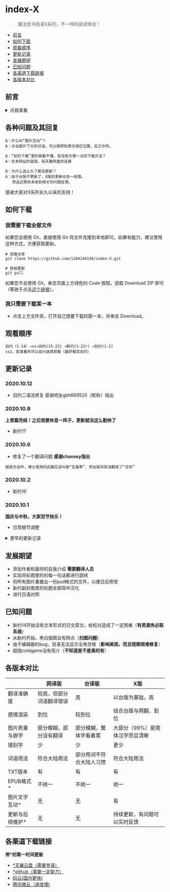 # index-X
> 魔法禁书目录X系列，不一样的阅读体验！

- [前言](#前言)
- [如何下载](#如何下载)
- [观看顺序](#观看顺序)
- [更新记录](#更新记录)
- [发展期望](#发展期望)
- [已知问题](#已知问题)
- [各渠道下载链接](#各渠道下载链接)
- [各版本对比](#各版本对比)


## 前言
<details>
<summary>点我查看</summary>
大家好，我是知一一。

众所周知，大家所看的《魔禁》的版本主要可以分为台译版和网译版，那么刚入坑的萌新就自然而然地有这样的疑问：到底该看哪一个版本呢？

对此，大家通常的认知是：旧约到新约的某卷看台版，后面看网译版。然而，前部分的网译版真的没有可取之处么？台版的翻译有一定完全准确、地道，符合大陆人的口味么？其实不然，因此我就萌生出这样一个念头：将两个版本的翻译整合起来，取其精华，弃其糟粕，结合成一个全新的版本，这样，萌新入坑时就不会陷入纠结，老人想重温经典时也能有更好的选择。

修改规则：以台版为本体，在其基础上与网译版进行校对（后期可能会改变）。

修改内容：

- 错别字
- 台湾与大陆有差异的词（如初中与国中）
- 添加部分注释，便于读者理解
- 汉化（简中）了大部分（99%）图片
- 优化了 EPUB 的格式
- 使图片可以互动 
- 统一了不同小组的 EPUB 的格式，并进行标注

当然，以我一己之力肯定会有疏漏，所以，我希望大家能将在阅读中遇到的问题或意见向我反馈，我会不断地进行更正。

qq：1204244136（备注：X 系列反馈），我也在维基群（669041026）里。支持私聊。直接 qq 截图发我就行，最好能标记下要修改的地方。

我还会在之后与其他的版本进行对照（tx 版，日文原版（有生之年）），以不断优化阅读体验。

我会将每本校对过的书后面加一个“X”以与原版作区分，没有任何实际意义。

最后，万分感谢的前辈制作组的付出，我所做的和你们比起来实在是差太多。

注：

- 阅读方式推荐：
> 手机端：多看阅读
>
> 电脑端：NeatReader
>

- 旧约 1-16 无网翻，新约 1 无网翻，各类番外无台版，故无法校对。
- 创约系列及以后的番外若由我制作，则将以官方身份出一份，以我个人身份出一份（带X），X 系列责任由我个人承担。
- 有人或许注意到了，X 系列的部分章节名称和台版或网翻的不一样，详情请看章节标题。
- 前 TXT 版本由 <u>Chansey</u> 制作，特此感谢。
- 部分插图由 <u>水果释迦喵</u> 去字，特此感谢。
- X 系列与魔禁维基并无直接关联，X 系列 ≠ 维基出品。
- 由于腾讯云的速度太慢，以后的更新由天翼云和 GitHub 首发。
</details>

## 各种问题及其回复
```
Q：什么叫“图片互动”？
A：点击图片下方的对话，可以跳转到原文相应位置，反之亦然。
```
```
Q：“如何下载”里的我看不懂，有没有方便一点的下载方法？
A：在本网站的底部，有天翼网盘的连接
```
```
Q：为什么这么久了都没更新？
A：由于台版不更新了，X版的更新也告一段落。
   而且近期尚未收到相关的问题反馈。
```
感谢大家对X系列长久以来的支持！

## 如何下载
### 我需要下载全部文件
如果您会使用 Git，直接使用 Git 将文件克隆到本地即可。如果有能力，建议使用这种方式，方便获取更新。
```
# 克隆仓库
git clone https://github.com/1204244136/index-X.git

# 获取更新
git pull
```

如果您不会使用 Git，单击页面上方绿色的 Code 按钮，选取 Download ZIP 即可（等效于点击[这个链接](https://github.com/1204244136/index-X/archive/master.zip)）。

### 我只需要下载某一本
- 点击上方文件夹，打开自己想要下载的那一本，并单击 Download。

## 观看顺序
```
旧约（1-14）→ss→旧约(15-22) →新约(1-22r) →创约(1-2)
ss2，各类番外可以自行选择观看（最好看完旧约）
```

## 更新记录

### 2020.10.12

- 旧约二语法修复 感谢吧友gbh669520（昵称）指出

### 2020.10.8

**上里篇完结！之后我要休息一阵子，更新就没这么勤快了**
- 新约17

### 2020.10.6
- 修复了一个翻译问题 **感谢chansey指出**
```
暗部大战中，博士使用的武器应该叫做“含羞草”，而台版将其误翻成了“合欢”
```

### 2020.10.2
- 新约16

### 2020.10.1
**国庆与中秋，大家双节快乐！**
- 日常细节调整 

<details>
  <summary>更早的更新记录</summary>

### 2020.9.30
- 新约15 

### 2020.9.29
- 修复了新约9没有目录的bug

### 2020.9.27
- 新约14
- 修复了图片显示的问题，现在图片会一页一张地显示 **这项更新会导致所有EPUB文件重新上传**
- 添加了“发展期望”

### 2020.9.24
- 针对github进行文件上的优化
  1. 将docx文件转换为了Markdown文件，更新记录和观看顺序和版本对比与readme合并
  2. 去掉了恼人的.ecloud文件

### 2020.9.23
- 修正了生物黑客的部分内容

### 2020.9.19
- 重置完成
- 新约13

### 2020.9.18
- 重置ing（进度新约5）

### 2020.9.17
- 重置ing（今天有点摸鱼，明天把旧约都做好）

### 2020.9.16
- 重置ing（工作进展比我想象的要慢很多，现在做完旧约14）

### 2020.9.15
- 重置ing

### 2020.9.14
- 正在逐步重做旧约，优化原有格式，预计明后天重做完成
- 实现了正文的黑白插图强制分页（特此感谢Chansey的大力支持）

### 2020.9.13
- 重置了github的页面，现在X系列首发于github与天翼云
- 新增 码云 的页面，国内下载速度比github更快
- MEGA已被遗弃

### 2020.9.11
- 章节标题优化
- 生物黑客篇同步更新
- 新约12

### 2020.9.10
- （筹备完结后的事情（新约20完结（因为没有台版了）））

### 2020.9.7
- 章节标题更新，添加了台版的标题以更好地进行对照

### 2020.9.6
- 新约11

### 2020.9.5
- 略微优化文件名（肝不动了，真肝不动了）

### 2020.9.4
- 新约10

### 2020.9.3
- 新约9

### 2020.9.2
- 新约8

### 2020.9.1
- 新约7
- 添加多种（github、天翼云、）下载路径，由于有人反馈腾讯微云下载速度太慢，现在更新将在天翼云上首发
- 能量方向→矢量，修复台版翻译的问题
- 细节优化

### 2020.8.29
- 新约6
- 细节优化
- 8月份的更新已实装

### 2020.8.27
- 新约5
- 部分译名修改
- 前言部分修改

### 2020.8.19
- 警卫改成警备员（台角翻译失误）
- 能力者进行注音（台角排版问题）
- 新约4

### 2020.7.10
- 新约更新了两本
- 添加了txt版本

### 2020.6. 版本2.0.0
- 太多了说不清，一句话，旧约完结了。

### 2020.6.13 版本1.8.9
- 魔禁SS2(+0.1)

### 2020.6.7版本1.8.8
- 旧约15、16更新(+0.2)，顺便修改了一下某自动贩卖机的存在证明
- 常规修复(+0.01)

ps：旧约15的图改着真累

### 2020.5.30版本1.6.7
- 旧约14、魔禁SS更新(+0.2)
- 常规修复(+0.01)

ps：后面就开始需要校对着看了，所以更新速度会下降，~~大概两周一更吧~~

### 2020.5.16版本1.4.6
- 超炮SS错别字修正 \*感谢群友 仪轨.（593332473）指出
    (+0.01)，内容很多，点名表扬！
- 旧约13X更新 (+0.1)

### 2020.5.10版本1.3.5
- 对所有黑白插图选用了更高清的图片(+0.01)

### 2020.5.9版本1.3.4
- 超炮coldgame插图添加 \*感谢群友 沉默（1303635068）指出 (+0.01)
- 旧约8部分错误及译名修正 \*感谢群友
    某随处可见的普通高中生（1756418737）指出(+0.01)
- 修正了部分台版与大陆用语有差异的地方(+0.01)
- 对跨页插图进行了拼图（在多看阅读里可以放大哦）(+0.01)
- 旧约12X更新 (+0.1)
- 魔法的禁书目录剧场版特典更新(+0.1)
- 将前言与本文合并

**PS**：本人精力有限，所以难免出现疏漏，希望大家踊跃参与对本系列的纠错中！

### 2020.5.3版本1.1.0
- 超炮coldgame (+0.1)
- 还是一个一个地传文件吧，qq上传速度太慢……下载也慢……
- 优化更新记录

**吐槽**：这小标题是什么情况XD

**PS**：大概是周更

### 2020.5.2版本1.0.0
- 将日文的引号修改为了中文的引号，使其符合语言规范，虽然看着不是很舒服，但是习惯就好了
- 弄了个更新记录（也就是这个）
- 统一了一下跳转链接的颜色（感知不强）
</details>

## 发展期望
- 添加作者和画师的自我介绍 **需要翻译人员**
- 实现将彩图里的的每一句话都进行跳转
- 将所有图片重置出一份psd格式的文件，以便日后修改
- 新约副封面里的标题全部简中汉化
- 进行日语对照

## 已知问题
- 新约14开始没有文本形式的日文原文，给校对造成了一定困难（**有资源务必联系我**）
- 从新约开始，黑白插图会有网点（**扫图问题**）
- 由于编辑器的bug，目录无法显示全角空格（**影响美观，而且短期很难修复**）
- 超炮coldgame没有简介（**不知道是不是真的有**）

## 各版本对比
|                  | 网译版                   | 台译版                   | X版                             |
|------------------|--------------------------|--------------------------|---------------------------------|
| 翻译准确度       | 较高，但部分词语翻译错误 | 高                       | 以台版为基础，高                |
| 感情渲染         | 到位                     | 较到位                   | 结合台版与网翻，到位            |
| 图片质量与嵌字   | 部分模糊，部分没有翻译   | 部分模糊，繁体字看着累   | 大部分（99%）是简体汉字而且清晰 |
| 错别字           | 少                       | 少                       | 更少                            |
| 词语用法         | 符合大陆用法             | 部分用词不符合大陆人习惯 | 符合大陆用法                    |
| TXT版本          | 有                       | 有                       | 有                              |
| EPUB格式\*       | 不统一                   | 不统一                   | 统一                            |
| 图片文字互动\*   | 无                       | 无                       | 有                              |
| 更新与后续维护\* | 无                       | 无                       | 持续更新，有问题可以实时反馈    |

## 各渠道下载链接
**带*的第一时间更新**
- [*天翼云盘（需要登录）](https://cloud.189.cn/t/JFbMvij6RFbe)
- [*github（需要一定能力）](https://github.com/1204244136/index-X)
- [码云(国内更快)](https://gitee.com/con_sul/index-X)
- [腾讯微云（速度慢)](https://share.weiyun.com/FgVmz2nc)
